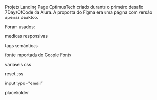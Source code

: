 Projeto Landing Page OptimusTech criado durante o primeiro desafio 7DaysOfCode da Alura. A proposta do Figma era uma página com versão apenas desktop.

Foram usados:

medidas responsivas

tags semânticas

fonte importada do Goople Fonts

variáveis css

reset.css

input type="email”

placeholder